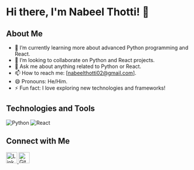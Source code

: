 # Hi there, I'm Nabeel Thotti! 👋

## About Me

- 🌱 I’m currently learning more about advanced Python programming and React.
- 👯 I’m looking to collaborate on Python and React projects.
- 💬 Ask me about anything related to Python or React.
- 📫 How to reach me: [nabeelthotti02@gmail.com].
- 😄 Pronouns: He/Him.
- ⚡ Fun fact: I love exploring new technologies and frameworks!

## Technologies and Tools

![Python](https://img.shields.io/badge/-Python-05122A?style=flat&logo=python&logoColor=FFFFFF)
![React](https://img.shields.io/badge/-React-05122A?style=flat&logo=react&logoColor=61DAFB)

## Connect with Me
<a href="https://www.linkedin.com/in/nabeelthotti/">
  <img alt="LinkedIn icon" src="https://cdn-icons-png.flaticon.com/512/174/174857.png" width="30" height="30">
</a>
<a href="https://www.github.com/nabeelthotti/">
  <img alt="GitHub icon" src="https://cdn-icons-png.flaticon.com/512/25/25231.png" width="30" height="30">
</a>

[1]: https://www.linkedin.com/in/nabeelthotti/
[2]: https://www.github.com/nabeelthotti/
